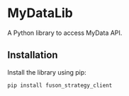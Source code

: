 # MyDataLib

A Python library to access MyData API.

## Installation

Install the library using pip:

```bash
pip install fuson_strategy_client